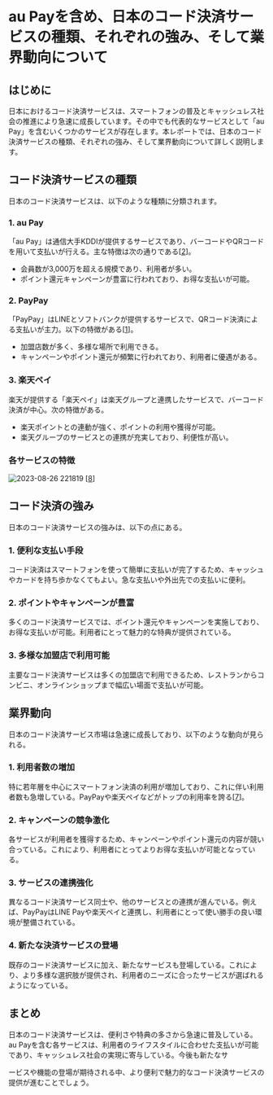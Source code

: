 # au Payを含め、日本のコード決済サービスの種類、それぞれの強み、そして業界動向について

## はじめに
日本におけるコード決済サービスは、スマートフォンの普及とキャッシュレス社会の推進により急速に成長しています。その中でも代表的なサービスとして「au Pay」を含むいくつかのサービスが存在します。本レポートでは、日本のコード決済サービスの種類、それぞれの強み、そして業界動向について詳しく説明します。

## コード決済サービスの種類
日本のコード決済サービスは、以下のような種類に分類されます。

### 1. au Pay
「au Pay」は通信大手KDDIが提供するサービスであり、バーコードやQRコードを用いて支払いが行える。主な特徴は次の通りである[[2](https://media.aupay.wallet.auone.jp/articles/794)]。
- 会員数が3,000万を超える規模であり、利用者が多い。
- ポイント還元キャンペーンが豊富に行われており、お得な支払いが可能。

### 2. PayPay
「PayPay」はLINEとソフトバンクが提供するサービスで、QRコード決済による支払いが主力。以下の特徴がある[[1](https://media.aupay.wallet.auone.jp/articles/486)]。
- 加盟店数が多く、多様な場所で利用できる。
- キャンペーンやポイント還元が頻繁に行われており、利用者に優遇がある。

### 3. 楽天ペイ
楽天が提供する「楽天ペイ」は楽天グループと連携したサービスで、バーコード決済が中心。次の特徴がある。
- 楽天ポイントとの連動が強く、ポイントの利用や獲得が可能。
- 楽天グループのサービスとの連携が充実しており、利便性が高い。

### 各サービスの特徴
![2023-08-26 221819](https://github.com/Sprite7up23/pub/assets/143250081/3f1299be-cc9c-4b1f-801e-9b6cb37fc793)
[[8](https://step-learn.com/article/markdown/md-image.html)]

## コード決済の強み
日本のコード決済サービスの強みは、以下の点にある。

### 1. 便利な支払い手段
コード決済はスマートフォンを使って簡単に支払いが完了するため、キャッシュやカードを持ち歩かなくてもよい。急な支払いや外出先での支払いに便利。

### 2. ポイントやキャンペーンが豊富
多くのコード決済サービスでは、ポイント還元やキャンペーンを実施しており、お得な支払いが可能。利用者にとって魅力的な特典が提供されている。

### 3. 多様な加盟店で利用可能
主要なコード決済サービスは多くの加盟店で利用できるため、レストランからコンビニ、オンラインショップまで幅広い場面で支払いが可能。

## 業界動向
日本のコード決済サービス市場は急速に成長しており、以下のような動向が見られる。

### 1. 利用者数の増加
特に若年層を中心にスマートフォン決済の利用が増加しており、これに伴い利用者数も急増している。PayPayや楽天ペイなどがトップの利用率を誇る[[7](https://netshop.impress.co.jp/node/10671)]。

### 2. キャンペーンの競争激化
各サービスが利用者を獲得するため、キャンペーンやポイント還元の内容が競い合っている。これにより、利用者にとってよりお得な支払いが可能となっている。

### 3. サービスの連携強化
異なるコード決済サービス同士や、他のサービスとの連携が進んでいる。例えば、PayPayはLINE Payや楽天ペイと連携し、利用者にとって使い勝手の良い環境が整備されている。

### 4. 新たな決済サービスの登場
既存のコード決済サービスに加え、新たなサービスも登場している。これにより、より多様な選択肢が提供され、利用者のニーズに合ったサービスが選ばれるようになっている。

## まとめ
日本のコード決済サービスは、便利さや特典の多さから急速に普及している。au Payを含む各サービスは、利用者のライフスタイルに合わせた支払いが可能であり、キャッシュレス社会の実現に寄与している。今後も新たなサ

ービスや機能の登場が期待される中、より便利で魅力的なコード決済サービスの提供が進むことでしょう。


